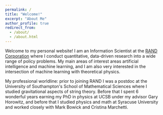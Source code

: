 ```yaml
---
permalink: /
title: "Welcome!"
excerpt: "About Me"
author_profile: true
redirect_from:
  - /about/
  - /about.html
---
```


Welcome to my personal website! I am an Information Scientist at the [RAND Corporation](https://www.rand.org/about/people/h/hartnett_gavin_s.html) where I conduct quantitative, data-driven research into a wide range of policy problems. My main areas of interest areas artificial intelligence and machine learning, and I am also very interested in the intersection of machine learning with theoretical physics.

My professional worldline: prior to joining RAND I was a postdoc at the University of Southampton's School of Mathematical Sciences where I studied gravitational aspects of string theory. Before that I spent 6 wonderful years earning my PhD in physics at UCSB under my advisor Gary Horowitz, and before that I studied physics and math at Syracuse University and worked closely with Mark Bowick and Cristina Marchetti.
